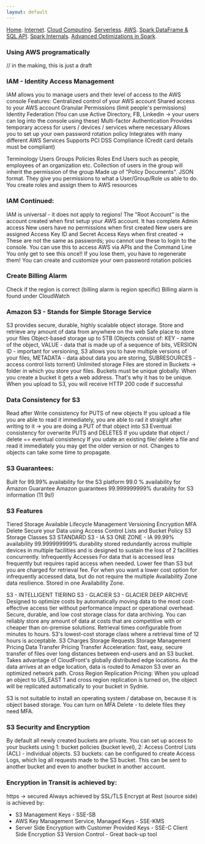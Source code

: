 ```yaml
---
layout: default
---
```

[Home](./README.md).
[Internet](./internet.md).
[Cloud Computing](./cloud_computing.md).
[Serverless](./serverless.md).
[AWS](./aws.md).
[Spark DataFrame & SQL API](./sparkAPI.md).
[Spark Internals](./spark_internals.md).
[Advanced Optimizations in Spark](spark_optimizations.md).

### Using AWS programatically

// in the making, this is just a draft


### IAM - Identity Access Management
IAM allows you to manage users and their level of access to the AWS console
Features:
Centralized control of your AWS account
Shared access to your AWS account
Granular Permissions (limit people's permissions)
Identity Federation (You can use Active Directory, FB, Linkedin -> your users can log into the console using these)
Multi-factor Authentication
Provides temporary access for users / devices / services where necessary
Allows you to set up your own password rotation policy
Integrates with many different AWS Services
Supports PCI DSS Compliance (Credit card details must be compliant)

Terminology
Users
Groups
Policies
Roles
End Users such as people, employees of an organization etc.
Collection of users in the group will inherit the permission of the group
Made up of "Policy Documents". JSON format. They give you permissions to what a User/Group/Role us able to do.
You create roles and assign them to AWS resources

### IAM Continued:
IAM is universal - it does not apply to regions!
The "Root Account" is the account created when first setup your AWS account. It has complete Admin access
New users have no permissions when first created
New users are assigned Access Key ID and Secret Access Keys when first created
-> These are not the same as passwords; you cannot use these to login to the console. You can use this to access AWS via APIs and the Command Line 
You only get to see this once!! If you lose them, you have to regenerate them!
You can create and customize your own password rotation policies

### Create Billing Alarm
Check if the region is correct (billing alarm is region specific)
Billing alarm is found under CloudWatch


### Amazon S3 - Stands for Simple Storage Service
S3 provides secure, durable, highly scalable object storage. Store and retrieve any amount of data from anywhere on the web
Safe place to store your files
Object-based storage up to 5TB (Objects consist of: KEY - name of the object, VALUE - data that is made up of a sequence of bits, VERSION ID - important for versioning, S3 allows you to have multiple versions of your files, METADATA - data about data you are storing, SUBRESOURCES - access control lists torrent)
Unlimited storage
Files are stored in Buckets -> folder in which you store your files.
Buckets must be unique globally. When you create a bucket it gets a web address. That's why it has to be unique.
When you upload to S3, you will receive HTTP 200 code if successful

### Data Consistency for S3
Read  after Write consistency for PUTS of new objects
If you upload a file you are able to read it immediately, you are able to rad it straight after writing to it -> you are doing a PUT of that object into S3
Eventual consistency for overwrite PUTS and DELETES
If you update that object / delete == eventual consistency
If you udate an existing file/ delete a file and read it immediately you may get the older version or not. Changes to objects can take some time to propagate. 

### S3 Guarantees:
Built for 99.99% availability for the S3 platform
99.0 % availability for Amazon Guarantee
Amazon guarantees 99.999999999% durability for S3 information (11 9s!)

### S3 Features
Tiered Storage Available
Lifecycle Management 
Versioning
Encryption
MFA Delete
Secure your Data using Access Control Lists and Bucket Policy
S3 Storage Classes
S3 STANDARD
S3 - IA
S3 ONE ZONE - IA
99.99% availability
99.999999999% durability
stored redundantly across multiple devices in multiple facilities and is designed to sustain the loss of 2 facilities concurrently.
Infrequently Accesses
For data that is accessed less frequently but requires rapid access when needed. Lower fee than S3 but you are charged for retrieval fee.
For when you want a lower cost option for infrequently accessed data, but do not require the multiple Availability Zone data resilience. Stored in one Availability Zone.

S3 - INTELLIGENT TIERING
S3 - GLACIER
S3 - GLACIER DEEP ARCHIVE
Designed to optimize costs by automatically moving data to the most cost-effective access tier without performance impact or operational overhead.
Secure, durable, and low cost storage class for data archiving. You can reliably store any amount of data at costs  that are competitive with or cheaper than on-premise solutions. Retrieval times configurable from minutes to hours. 
S3's lowest-cost storage class where a retrieval time of 12 hours is acceptable.
S3 Charges
Storage
Requests
Storage Management Pricing
Data Transfer Pricing
Transfer Acceleration: fast, easy, secure transfer of files over long distances between end-users and an S3 bucket. Takes advantage of CloudFront's globally distributed edge locations. As the data arrives at an edge location, data is routed to Amazon S3 over an optimized network path.
Cross Region Replication Pricing: When you upload an object to US_EAST 1 and cross region replication is turned on, the object will be replicated automatically to your bucket in Sydnie. 

S3 is not suitable to install an operating system / database on, because it is object based storage.
You can turn on MFA Delete - to delete files they need MFA.


### S3 Security and Encryption
By default all newly created buckets are private. You can set up access to your buckets using 1: bucket policies (bucket level), 2: Access Control Lists (ACL) - individual objects.
S3 buckets: can be configured to create Access Logs, which log all requests made to the S3 bucket. This can be sent to another bucket and even to another bucket in another account.

### Encryption in Transit is achieved by:
https -> secured
Always achieved by SSL/TLS
Encrypt at Rest (source side) is achieved by:
- S3 Management Keys - SSE-SB
- AWS Key Management Service, Managed Keys - SSE-KMS
- Server Side Encryption with Customer Provided Keys - SSE-C
Client Side Encryption
S3 Version Control - Great back-up tool
